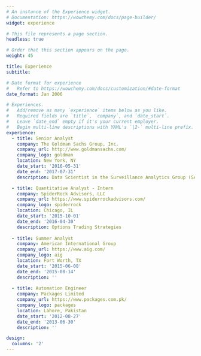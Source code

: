 ```yaml
---
# An instance of the Experience widget.
# Documentation: https://wowchemy.com/docs/page-builder/
widget: experience

# This file represents a page section.
headless: true

# Order that this section appears on the page.
weight: 45

title: Experience
subtitle:

# Date format for experience
#   Refer to https://wowchemy.com/docs/customization/#date-format
date_format: Jan 2006

# Experiences.
#   Add/remove as many `experience` items below as you like.
#   Required fields are `title`, `company`, and `date_start`.
#   Leave `date_end` empty if it's your current employer.
#   Begin multi-line descriptions with YAML's `|2-` multi-line prefix.
experience:
  - title: Senior Analyst
    company: The Goldman Sachs Group, Inc.
    company_url: http://www.goldmansachs.com/
    company_logo: goldman
    location: New York, NY
    date_start: '2016-05-31'
    date_end: '2017-07-31'
    description: Data Scientist in the Surveillance Analytics Group (SAG)

  - title: Quantitative Analyst - Intern
    company: SpiderRock Advisors, LLC
    company_url: https://www.spiderrockadvisors.com/
    company_logo: spiderrock
    location: Chicago, IL
    date_start: '2015-10-01'
    date_end: '2016-04-30'
    description: Options Trading Strategies
    
  - title: Summer Analyst
    company: American International Group
    company_url: https://www.aig.com/
    company_logo: aig
    location: Fort Worth, TX
    date_start: '2015-06-08'
    date_end: '2015-08-14'
    description: ''
    
  - title: Automation Engineer
    company: Packages Limited
    company_url: https://www.packages.com.pk/
    company_logo: packages
    location: Lahore, Pakistan
    date_start: '2012-08-27'
    date_end: '2013-06-30'
    description: ''

design:
  columns: '2'
---
```

